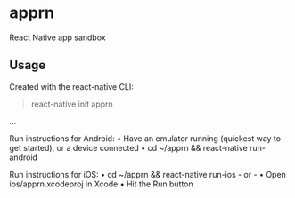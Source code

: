 apprn
=====

React Native app sandbox


Usage
-----

Created with the react-native CLI:

> react-native init apprn

...

  Run instructions for Android:
    • Have an emulator running (quickest way to get started), or a device connected
    • cd ~/apprn && react-native run-android

  Run instructions for iOS:
    • cd ~/apprn && react-native run-ios
    - or -
    • Open ios/apprn.xcodeproj in Xcode
    • Hit the Run button

